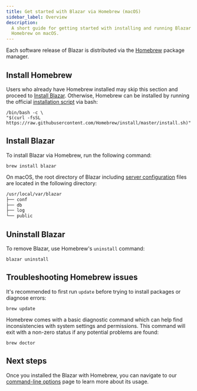 ```yaml
---
title: Get started with Blazar via Homebrew (macOS)
sidebar_label: Overview
description:
  A short guide for getting started with installing and running Blazar via
  Homebrew on macOS.
---
```


Each software release of Blazar is distributed via the
[Homebrew](https://brew.sh/) package manager.

## Install Homebrew

Users who already have Homebrew installed may skip this section and proceed to
[Install Blazar](#install-blazar). Otherwise, Homebrew can be installed by
running the official
[installation script](https://github.com/Homebrew/install/blob/master/install.sh)
via bash:

```shell
/bin/bash -c \
"$(curl -fsSL https://raw.githubusercontent.com/Homebrew/install/master/install.sh)"
```

## Install Blazar

To install Blazar via Homebrew, run the following command:

```shell
brew install blazar
```

On macOS, the root directory of Blazar including
[server configuration](/docs/reference/configuration) files are located in the
following directory:

```bash
/usr/local/var/blazar
├── conf
├── db
├── log
└── public
```

## Uninstall Blazar

To remove Blazar, use Homebrew's `uninstall` command:

```shell
blazar uninstall
```

## Troubleshooting Homebrew issues

It's recommended to first run `update` before trying to install packages or
diagnose errors:

```shell
brew update
```

Homebrew comes with a basic diagnostic command which can help find
inconsistencies with system settings and permissions. This command will exit
with a non-zero status if any potential problems are found:

```shell
brew doctor
```

## Next steps

Once you installed the Blazar with Homebrew, you can navigate to our
[command-line options](/docs/reference/command-line-options) page to learn more
about its usage.
